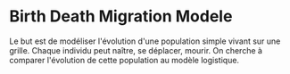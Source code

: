 # Birth Death Migration Modele

Le but est de modéliser l'évolution d'une population simple vivant sur une grille. Chaque individu peut naître, se déplacer, mourir. On cherche à comparer l'évolution de cette population au modèle logistique.
